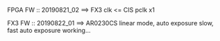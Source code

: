 FPGA FW ::
	20190821_02 ==> FX3 clk <= CIS pclk x1

FX3 FW ::
	20190822_01 ==> AR0230CS linear mode, auto exposure slow, fast auto exposure working...

